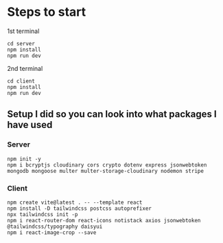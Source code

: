 # Steps to start

1st terminal
```
cd server
npm install 
npm run dev 
```

2nd terminal
```
cd client
npm install 
npm run dev 
```




## Setup I did so you can look into what packages I have used

### Server

```
npm init -y
npm i bcryptjs cloudinary cors crypto dotenv express jsonwebtoken mongodb mongoose multer multer-storage-cloudinary nodemon stripe
```

### Client

```
npm create vite@latest . -- --template react
npm install -D tailwindcss postcss autoprefixer
npx tailwindcss init -p
npm i react-router-dom react-icons notistack axios jsonwebtoken @tailwindcss/typography daisyui
npm i react-image-crop --save
```
